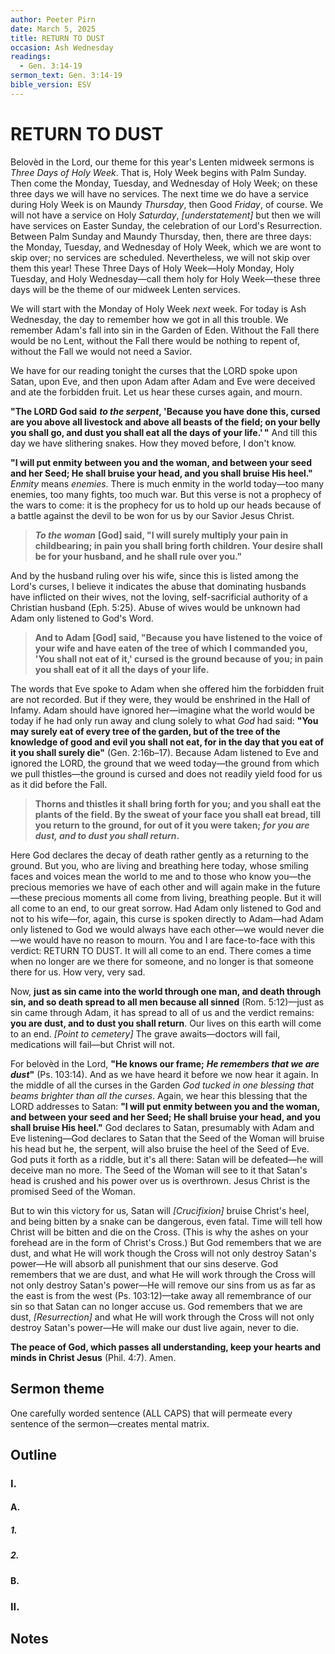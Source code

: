 ```yaml
---
author: Peeter Pirn
date: March 5, 2025
title: RETURN TO DUST
occasion: Ash Wednesday
readings:
  - Gen. 3:14-19
sermon_text: Gen. 3:14-19
bible_version: ESV
---
```


# RETURN TO DUST

Belovèd in the Lord, our theme for this year's Lenten midweek sermons is *Three Days of Holy Week*. That is, Holy Week begins with Palm Sunday. Then come the Monday, Tuesday, and Wednesday of Holy Week; on these three days we will have no services. The next time we do have a service during Holy Week is on Maundy *Thursday*, then Good *Friday*, of course. We will not have a service on Holy *Saturday*, *\[understatement]*  but then we will have services on Easter Sunday, the celebration of our Lord's Resurrection. Between Palm Sunday and Maundy Thursday, then, there are three days: the Monday, Tuesday, and Wednesday of Holy Week, which we are wont to skip over; no services are scheduled. Nevertheless, we will not skip over them this year! These Three Days of Holy Week—Holy Monday, Holy Tuesday, and Holy Wednesday—call them holy for Holy Week—these three days will be the theme of our midweek Lenten services.

We will start with the Monday of Holy Week *next* week. For today is Ash Wednesday, the day to remember how we got in all this trouble. We remember Adam's fall into sin in the Garden of Eden. Without the Fall there would be no Lent, without the Fall there would be nothing to repent of, without the Fall we would not need a Savior.

We have for our reading tonight the curses that the LORD spoke upon Satan, upon Eve, and then upon Adam after Adam and Eve were deceived and ate the forbidden fruit. Let us hear these curses again, and mourn.

**"The LORD God said** ***to the serpent*, 'Because you have done this, cursed are you above all livestock and above all beasts of the field; on your belly you shall go, and dust you shall eat all the days of your life.' "**  And till this day we have slithering snakes. How they moved before, I don't know.

**"I will put enmity between you and the woman, and between your seed and her Seed; He shall bruise your head, and you shall bruise His heel."**  *Enmity* means *enemies*. There is much enmity in the world today—too many enemies, too many fights, too much war. But this verse is not a prophecy of the wars to come: it is the prophecy for us to hold up our heads because of a battle against the devil to be won for us by our Savior Jesus Christ.
> ***To the woman*** **\[God] said, "I will surely multiply your pain in childbearing; in pain you shall bring forth children. Your desire shall be for your husband, and he shall rule over you."**

And by the husband ruling over his wife, since this is listed among the Lord's curses, I believe it indicates the abuse that dominating husbands have inflicted on their wives, not the loving, self-sacrificial authority of a Christian husband (Eph. 5:25). Abuse of wives would be unknown had Adam only listened to God's Word.
> **And to Adam \[God] said, "Because you have listened to the voice of your wife and have eaten of the tree of which I commanded you, 'You shall not eat of it,' cursed is the ground because of you; in pain you shall eat of it all the days of your life.**

The words that Eve spoke to Adam when she offered him the forbidden fruit are not recorded. But if they were, they would be enshrined in the Hall of Infamy. Adam should have ignored her—imagine what the world would be today if he had only run away and clung solely to what *God* had said: **"You may surely eat of every tree of the garden, but of the tree of the knowledge of good and evil you shall not eat, for in the day that you eat of it you shall surely die"**  (Gen. 2:16b–17). Because Adam listened to Eve and ignored the LORD, the ground that we weed today—the ground from which we pull thistles—the ground is cursed and does not readily yield food for us as it did before the Fall.
> **Thorns and thistles it shall bring forth for you; and you shall eat the plants of the field. By the sweat of your face you shall eat bread, till you return to the ground, for out of it you were taken;**  ***for you are dust, and to dust you shall return*.**

Here God declares the decay of death rather gently as a returning to the ground. But you, who are living and breathing here today, whose smiling faces and voices mean the world to me and to those who know you—the precious memories we have of each other and will again make in the future—these precious moments all come from living, breathing people. But it will all come to an end, to our great sorrow. Had Adam only listened to God and not to his wife—for, again, this curse is spoken directly to Adam—had Adam only listened to God we would always have each other—we would never die—we would have no reason to mourn. You and I are face-to-face with this verdict: RETURN TO DUST. It will all come to an end. There comes a time when no longer are we there for someone, and no longer is that someone there for us. How very, very sad.

Now, **just as sin came into the world through one man, and death through sin, and so death spread to all men because all sinned** (Rom. 5:12)—just as sin came through Adam, it has spread to all of us and the verdict remains: **you are dust, and to dust you shall return**. Our lives on this earth will come to an end. *\[Point to cemetery]*  The grave awaits—doctors will fail, medications will fail—but Christ will not.

For belovèd in the Lord, **"He knows our frame;** ***He remembers that we are dust*"**  (Ps. 103:14). And as we have heard it before we now hear it again. In the middle of all the curses in the Garden *God tucked in one blessing that beams brighter than all the curses*. Again, we hear this blessing that the LORD addresses to Satan: **"I will put enmity between you and the woman, and between your seed and her Seed; He shall bruise your head, and you shall bruise His heel."**  God declares to Satan, presumably with Adam and Eve listening—God declares to Satan that the Seed of the Woman will bruise his head but he, the serpent, will also bruise the heel of the Seed of Eve. God puts it forth as a riddle, but it's all there: Satan will be defeated—he will deceive man no more. The Seed of the Woman will see to it that Satan's head is crushed and his power over us is overthrown. Jesus Christ is the promised Seed of the Woman.

But to win this victory for us, Satan will *\[Crucifixion]*  bruise Christ's heel, and being bitten by a snake can be dangerous, even fatal. Time will tell how Christ will be bitten and die on the Cross. (This is why the ashes on your forehead are in the form of Christ's Cross.) But God remembers that we are dust, and what He will work though the Cross will not only destroy Satan's power—He will absorb all punishment that our sins deserve. God remembers that we are dust, and what He will work through the Cross will not only destroy Satan's power—He will remove our sins from us as far as the east is from the west (Ps. 103:12)—take away all remembrance of our sin so that Satan can no longer accuse us. God remembers that we are dust, *\[Resurrection]*  and what He will work through the Cross will not only destroy Satan's power—He will make our dust live again, never to die.

**The peace of God, which passes all understanding, keep your hearts and minds in Christ Jesus** (Phil. 4:7). Amen.

## Sermon theme
One carefully worded sentence (ALL CAPS) that will permeate every sentence of the sermon—creates mental matrix.
## Outline
### I.
#### A.
##### 1.
##### 2.
#### B.
### II.
## Notes